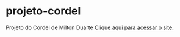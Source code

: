 # projeto-cordel
 Projeto do Cordel de Milton Duarte
<a href="https://giovanninoda.github.io/projeto-cordel/" target="_blank">Clique aqui para acessar o site.</a>